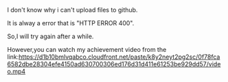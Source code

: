I don't know why i can't upload files to github.

It is alway a error that is "HTTP ERROR 400".

So,I will try again after a while.

However,you can watch my achievement video from the link:https://d1b10bmlvqabco.cloudfront.net/paste/k8y2neyt2pg2sc/0f78fca6582dbe28304efe4150ad630700306ed176d31d411e61253be929dd57/video.mp4

